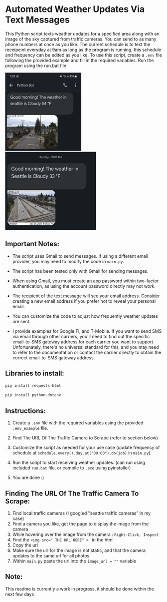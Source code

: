 
# Automated Weather Updates Via Text Messages

This Python script texts weather updates for a specified area along with an image of the sky captured from traffic cameras.
You can send to as many phone numbers at once as you like.
The current schedule is to text the receipeint everyday at 9am as long as the program is running, this schedule and frequency can be edited as you like.
To use this script, create a `.env` file following the provided example and fill in the required variables. Run the program using the run.bat file

<p float="left">
  <img src="/assets/example1.jpg?raw=true" height="250">
 <img src="/assets/example2.jpg?raw=true" height="250">
</p>



## Important Notes:

- The script uses Gmail to send messages. If using a different email provider, you may need to modify the code in `main.py`.
  
- The script has been tested only with Gmail for sending messages.

- When using Gmail, you must create an app password within two-factor authentication, as using the account password directly may not work.

- The recipient of the text message will see your email address. Consider creating a new email address if you prefer not to reveal your personal email.

- You can customize the code to adjust how frequently weather updates are sent.

- I provide examples for Google Fi, and T-Mobile. If you want to send SMS via email through other carriers, you'll need to find out the specific email-to-SMS gateway address for each carrier you want to support. Unfortunately, there's no universal standard for this, and you may need to refer to the documentation or contact the carrier directly to obtain the correct email-to-SMS gateway address.

##  Libraries to install:

```bash
pip install requests-html
```
```bash
pip install python-dotenv
```

## Instructions:

1. Create a `.env` file with the required variables using the provided `.env_example` file.

2. Find The URL Of The Traffic Camera to Scrape (refer to section below)

3. Customize the script as needed for your use case (update frequency of schedule at `schedule.every().day.at("09:00").do(job)` in `main.py`).

4. Run the script to start receiving weather updates. (can run using included `run.bat` file, or compile to `.exe` using pyinstaller)

5. You are done :) 

## Finding The URL Of The Traffic Camera To Scrape:
1. Find local traffic cameras (I googled "seattle traffic cameras" in my case)
2. Find a camera you like, get the page to display the image from the camera
4. While hovering over the image from the camera : `Right-Click, Inspect` 
5. Find the `<img src=" THE URL HERE" > `  in the html
6. Copy the url
7. Make sure the url for the image is not static, and that the camera updates to the same url for all photos
8. Within `main.py` paste the url into the `image_url = ""` variable



## Note:

This readme is currently a work in progress, it should be done within the next few days


